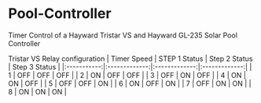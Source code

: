 # Pool-Controller
Timer Control of a Hayward Tristar VS and Hayward GL-235 Solar Pool Controller

Tristar VS Relay configuration
| Timer Speed | STEP 1 Status | Step 2 Status | Step 3 Status |
|:-----------:|:-------------:|:-------------:|:-------------:|
|      1      |      OFF      |      OFF      |      OFF      |
|      2      |       ON      |      OFF      |      OFF      |
|      3      |      OFF      |       ON      |      OFF      |
|      4      |       ON      |       ON      |      OFF      |
|      5      |      OFF      |      OFF      |       ON      |
|      6      |       ON      |      OFF      |       ON      |
|      7      |      OFF      |       ON      |       ON      |
|      8      |       ON      |       ON      |       ON      |
